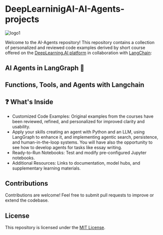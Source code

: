# DeepLearninigAI-AI-Agents-projects
![logo1](https://github.com/user-attachments/assets/35f315f5-15fb-4236-9f1d-9ee2554b7d56)  

Welcome to the AI-Agents repository! This repository contains  a collection of personalized  and reviewed code examples derived by short course offered on the [DeepLearning.AI platform](https://www.deeplearning.ai/) in collaboration with [LangChain](https://www.langchain.com/):

## AI Agents in LangGraph 🤝  

## Functions, Tools, and Agents with Langchain 


## ❓ What's Inside
  - Customized Code Examples: Original examples from the courses have been reviewed, refined, and personalized for improved clarity and usability.
  - Apply your skills creating an agent with Python and an LLM, using LangGraph to enhance it, and implementing agentic search, persistence, and human-in-the-loop systems. 
    You will have also the opportunity to see how to develop agents for tasks like essay writing.
  - Ready-to-Run Notebooks: Test and modify pre-configured Jupyter notebooks.
  - Additional Resources: Links to documentation, model hubs, and supplementary learning materials.

 
## Contributions  
Contributions are welcome! Feel free to submit pull requests to improve or extend the codebase.

## License  
This repository is licensed under the [MIT License](https://opensource.org/license/MIT).

